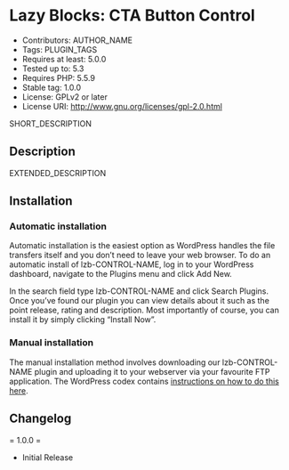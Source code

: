 # Lazy Blocks: CTA Button Control

* Contributors: AUTHOR_NAME
* Tags: PLUGIN_TAGS
* Requires at least: 5.0.0
* Tested up to: 5.3
* Requires PHP: 5.5.9
* Stable tag: 1.0.0
* License: GPLv2 or later
* License URI: <http://www.gnu.org/licenses/gpl-2.0.html>

SHORT_DESCRIPTION

## Description

EXTENDED_DESCRIPTION

## Installation

### Automatic installation

Automatic installation is the easiest option as WordPress handles the file transfers itself and you don’t need to leave your web browser. To do an automatic install of lzb-CONTROL-NAME, log in to your WordPress dashboard, navigate to the Plugins menu and click Add New.

In the search field type lzb-CONTROL-NAME and click Search Plugins. Once you’ve found our plugin you can view details about it such as the point release, rating and description. Most importantly of course, you can install it by simply clicking “Install Now”.

### Manual installation

The manual installation method involves downloading our lzb-CONTROL-NAME plugin and uploading it to your webserver via your favourite FTP application. The WordPress codex contains [instructions on how to do this here](https://codex.wordpress.org/Managing_Plugins#Manual_Plugin_Installation).

## Changelog

= 1.0.0 =

* Initial Release
